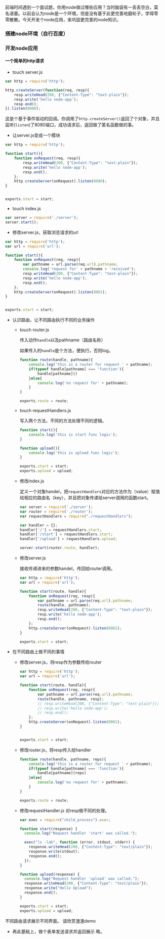 前端时间遇到一个面试题，你用node做过哪些应用？当时脑袋有一丢丢空白，莫名语塞。以前会认为node是一个环境，但是没有基于此更完善地磨轮子，学得零零散散。今天开发个node应用，来巩固更完善的node知识。


### 搭建node环境（自行百度）

### 开发node应用
#### 一个简单的http请求
- touch server.js

```js
var http = require('http');

http.createServer(function(req, resp){
    resp.writeHead(200, {"Content-Type": "text-plain"});
    resp.write('hello node-app');
    resp.end();
}).listen(8080);
```
这是个基于事件驱动的回调。你调用了`http.createServer()`返回了个对象，并且监听(`listen`)了8080端口，成功请求后，返回做了匿名函数做的事。

- 让server.js变成一个模块

```js
var http = require('http');

function start(){
    function onRequest(req, resp){
        resp.writeHead(200, {"Content-Type": "text-plain"});
        resp.write('hello node-app');
        resp.end();
    };
    http.createServer(onRequest).listen(8080);
}


exports.start = start;
```

- touch index.js

```js
var server = require('./server');
server.start();
```

- 修改server.js，获取浏览请求的url

```js
var http = require('http');
var url = require('url');

function start(){
    function onRequest(req, resp){
        var pathname = url.parse(req.url).pathname;
        console.log('request for' + pathname + 'received');
        resp.writeHead(200, {"Content-Type": "text-plain"});
        resp.write('hello node-app');
        resp.end();
    };
    http.createServer(onRequest).listen(8081);
}


exports.start = start;

```
- 认识路由，让不同路由执行不同的业务操作
	- touch router.js

		传入动作`handle`以及pathname（路由名称）
		
		如果传入的`handle`是个方法，便执行，否则log。

		```js
		function route(handle, pathname){
		    console.log('this is a router for request ' + pathname);
		    if(typeof handle[pathname] === 'function'){
		        handle[pathname]()
		    }else{
		        console.log('no request for' + pathname);
		    }
		}
		
		exports.route = route;
		```
	- touch requestHandlers.js

		写入两个方法，不同的方法处理不同的逻辑。

		```js
		function start(){
		    console.log('this is start func logic');
		}
		
		function upload(){
		    console.log('this is upload func logic');
		}
		
		exports.start = start;
		exports.upload = upload;
		```

	- 修改index.js

		定义一个对象handel，把`requestHandlers`对应的方法作为（value）赋值给相应的路由名（key），并且把对象传递给server调用的函数start。

		```js
		var server = require('./server');
		var router = require('./router');
		var requestHandlers = require("./requestHandlers");
		
		var handler = {};
		handler['/'] = requestHandlers.start;
		handler['/start'] = requestHandlers.start;
		handler['/upload'] = requestHandlers.upload;
		
		server.start(router.route, handler);
		```

	- 修改server.js

		接收传递进来的参数handel，传回给router调用。

		```js
		var http = require('http');
		var url = require('url');
		
		function start(route, handle){
		    function onRequest(req, resp){
		        var pathname = url.parse(req.url).pathname;
		        route(handle, pathname);
		        resp.writeHead(200, {"Content-Type": "text-plain"});
		        resp.write('hello node-app');
		        resp.end();
		    };
		    http.createServer(onRequest).listen(8081);
		}
		
		exports.start = start;
		
		```

- 在不同路由上做不同的事情

	- 修改server.js，将resp作为参数传给router

		```js
		var http = require('http');
		var url = require('url');
		
		function start(route, handle){
		    function onRequest(req, resp){
		        var pathname = url.parse(req.url).pathname;
		        route(handle, pathname, resp);
		        // resp.writeHead(200, {"Content-Type": "text-plain"});
		        // resp.write('hello node-app');
		        // resp.end();
		    };
		    http.createServer(onRequest).listen(8081);
		}
		
		
		exports.start = start;
		```
	- 修改router.js，将resp传入给handler
		
		```js
		function route(handle, pathname, reps){
		    console.log('this is a router for request ' + pathname);
		    if(typeof handle[pathname] === 'function'){
		        handle[pathname](reps)
		    }else{
		        console.log('no request for' + pathname);
		    }
		}
		
		exports.route = route;
		```
	- 修改requestHandler.js
		对resp做不同的处理。
		
		```js
		var exec = require("child_process").exec;

		function start(response) {
		  console.log("Request handler 'start' was called.");
		
		  exec("ls -lah", function (error, stdout, stderr) {
		    response.writeHead(200, {"Content-Type": "text/plain"});
		    response.write(stdout);
		    response.end();
		  });
		}
		
		function upload(response) {
		  console.log("Request handler 'upload' was called.");
		  response.writeHead(200, {"Content-Type": "text/plain"});
		  response.write("Hello Upload");
		  response.end();
		}
		
		exports.start = start;
		exports.upload = upload;
		```

不同路由请求展示不同界面。
请欣赏渣渣demo


- 再此基础上，做个表单发送请求并返回展示
略。




  